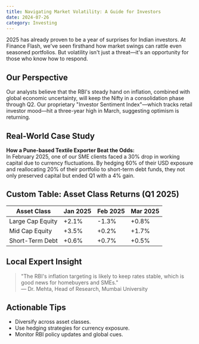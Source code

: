 ```yaml
---
title: Navigating Market Volatility: A Guide for Investors
date: 2024-07-26
category: Investing
---
```


2025 has already proven to be a year of surprises for Indian investors. At Finance Flash, we've seen firsthand how market swings can rattle even seasoned portfolios. But volatility isn't just a threat—it's an opportunity for those who know how to respond.

## Our Perspective

Our analysts believe that the RBI's steady hand on inflation, combined with global economic uncertainty, will keep the Nifty in a consolidation phase through Q2. Our proprietary "Investor Sentiment Index"—which tracks retail investor mood—hit a three-year high in March, suggesting optimism is returning.

## Real-World Case Study

**How a Pune-based Textile Exporter Beat the Odds:**  
In February 2025, one of our SME clients faced a 30% drop in working capital due to currency fluctuations. By hedging 60% of their USD exposure and reallocating 20% of their portfolio to short-term debt funds, they not only preserved capital but ended Q1 with a 4% gain.

## Custom Table: Asset Class Returns (Q1 2025)

| Asset Class         | Jan 2025 | Feb 2025 | Mar 2025 |
|---------------------|----------|----------|----------|
| Large Cap Equity    | +2.1%    | -1.3%    | +0.8%    |
| Mid Cap Equity      | +3.5%    | +0.2%    | +1.7%    |
| Short-Term Debt     | +0.6%    | +0.7%    | +0.5%    |

## Local Expert Insight

> "The RBI's inflation targeting is likely to keep rates stable, which is good news for homebuyers and SMEs."  
> — Dr. Mehta, Head of Research, Mumbai University

## Actionable Tips

- Diversify across asset classes.
- Use hedging strategies for currency exposure.
- Monitor RBI policy updates and global cues.
